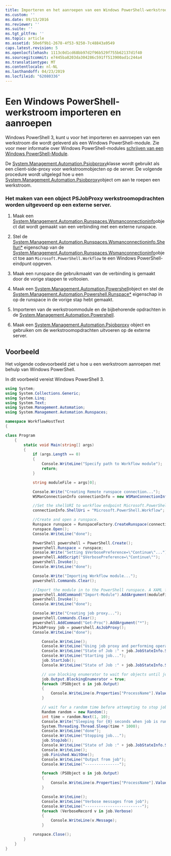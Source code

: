 ```yaml
---
title: Importeren en het aanroepen van een Windows PowerShell-werkstroom | Microsoft Docs
ms.custom: ''
ms.date: 09/13/2016
ms.reviewer: ''
ms.suite: ''
ms.tgt_pltfrm: ''
ms.topic: article
ms.assetid: 50e6f9b1-2678-4f53-9250-7c48843a9549
caps.latest.revision: 5
ms.openlocfilehash: 1113c0d1cd68bb97d2f96b529f755b62137d1f40
ms.sourcegitcommit: e7445ba8203da304286c591ff513900ad1c244a4
ms.translationtype: MT
ms.contentlocale: nl-NL
ms.lasthandoff: 04/23/2019
ms.locfileid: "62080336"
---
```

# <a name="importing-and-invoking-a-windows-powershell-workflow"></a>Een Windows PowerShell-werkstroom importeren en aanroepen

Windows PowerShell 3, kunt u voor het importeren en aanroepen van een werkstroom die wordt geleverd als een Windows PowerShell-module. Zie voor meer informatie over Windows PowerShell-modules [schrijven van een Windows PowerShell-Module](../module/writing-a-windows-powershell-module.md).

De [System.Management.Automation.Psjobproxy](/dotnet/api/System.Management.Automation.PSJobProxy)klasse wordt gebruikt als een client-side-proxy voor werkstroomobjecten op de server. De volgende procedure wordt uitgelegd hoe u een [System.Management.Automation.Psjobproxy](/dotnet/api/System.Management.Automation.PSJobProxy)object om aan te roepen een werkstroom.

### <a name="creating-a-psjobproxy-object-to-execute-workflow-commands-on-a-remote-server"></a>Het maken van een object PSJobProxy werkstroomopdrachten worden uitgevoerd op een externe server.

1. Maak een [System.Management.Automation.Runspaces.Wsmanconnectioninfo](/dotnet/api/System.Management.Automation.Runspaces.WSManConnectionInfo)object dat wordt gemaakt van een verbinding met een externe runspace.

2. Stel de [System.Management.Automation.Runspaces.Wsmanconnectioninfo.Shelluri*](/dotnet/api/System.Management.Automation.Runspaces.WSManConnectionInfo.ShellUri) eigenschap van de [System.Management.Automation.Runspaces.Wsmanconnectioninfo](/dotnet/api/System.Management.Automation.Runspaces.WSManConnectionInfo)object toe aan `Microsoft.PowerShell.Workflow` te een Windows PowerShell-eindpunt opgeven.

3. Maak een runspace die gebruikmaakt van de verbinding is gemaakt door de vorige stappen te voltooien.

4. Maak een [System.Management.Automation.Powershell](/dotnet/api/System.Management.Automation.PowerShell)object en stel de [System.Management.Automation.Powershell.Runspace*](/dotnet/api/System.Management.Automation.PowerShell.Runspace) eigenschap in op de runspace in de vorige stap hebt gemaakt.

5. Importeren van de werkstroommodule en de bijbehorende opdrachten in de [System.Management.Automation.Powershell](/dotnet/api/System.Management.Automation.PowerShell).

6. Maak een [System.Management.Automation.Psjobproxy](/dotnet/api/System.Management.Automation.PSJobProxy) object en gebruiken om de werkstroomopdrachten uitvoeren op de externe server.

## <a name="example"></a>Voorbeeld

Het volgende codevoorbeeld ziet u hoe u een werkstroom aanroepen met behulp van Windows PowerShell.

In dit voorbeeld vereist Windows PowerShell 3.

```csharp
using System;
using System.Collections.Generic;
using System.Linq;
using System.Text;
using System.Management.Automation;
using System.Management.Automation.Runspaces;

namespace WorkflowHostTest
{

class Program
    {
        static void Main(string[] args)
        {
            if (args.Length == 0)
            {
                Console.WriteLine("Specify path to Workflow module");
                return;
            }

            string moduleFile = args[0];

            Console.Write("Creating Remote runspace connection...");
            WSManConnectionInfo connectionInfo = new WSManConnectionInfo();

            //Set the shellURI to workflow endpoint Microsoft.PowerShell.Workflow
            connectionInfo.ShellUri = "Microsoft.PowerShell.Workflow";

            //Create and open a runspace.
            Runspace runspace = RunspaceFactory.CreateRunspace(connectionInfo);
            runspace.Open();
            Console.WriteLine("done");

            PowerShell powershell = PowerShell.Create();
            powershell.Runspace = runspace;
            Console.Write("Setting $VerbosePreference=\"Continue\"...");
            powershell.AddScript("$VerbosePreference=\"Continue\"");
            powershell.Invoke();
            Console.WriteLine("done");

            Console.Write("Importing Workflow module...");
            powershell.Commands.Clear();

            //Import the module in to the PowerShell runspace. A XAML file could also be imported directly by using Import-Module.
            powershell.AddCommand("Import-Module").AddArgument(moduleFile);
            powershell.Invoke();
            Console.WriteLine("done");

            Console.Write("Creating job proxy...");
            powershell.Commands.Clear();
            powershell.AddCommand("Get-Proc").AddArgument("*");
            PSJobProxy job = powershell.AsJobProxy();
            Console.WriteLine("done");

                Console.WriteLine();
                Console.WriteLine("Using job proxy and performing operations...");
                Console.WriteLine("State of Job :" + job.JobStateInfo.State.ToString());
                Console.WriteLine("Starting job...");
                job.StartJob();
                Console.WriteLine("State of Job :" + job.JobStateInfo.State.ToString());

                // use blocking enumerator to wait for objects until job finishes
                job.Output.BlockingEnumerator = true;
                foreach (PSObject o in job.Output)
                {
                    Console.WriteLine(o.Properties["ProcessName"].Value.ToString());
                }

                // wait for a random time before attempting to stop job
                Random random = new Random();
                int time = random.Next(1, 10);
                Console.Write("Sleeping for {0} seconds when job is running on another thread...", time);
                System.Threading.Thread.Sleep(time * 1000);
                Console.WriteLine("done");
                Console.WriteLine("Stopping job...");
                job.StopJob();
                Console.WriteLine("State of Job :" + job.JobStateInfo.State.ToString());
                Console.WriteLine();
                job.Finished.WaitOne();
                Console.WriteLine("Output from job");
                Console.WriteLine("---------------");

                foreach (PSObject o in job.Output)
                {
                    Console.WriteLine(o.Properties["ProcessName"].Value.ToString());
                }

                Console.WriteLine();
                Console.WriteLine("Verbose messages from job");
                Console.WriteLine("-------------------------");
                foreach (VerboseRecord v in job.Verbose)
                {
                    Console.WriteLine(v.Message);
                }

            runspace.Close();
        }
    }
}

```